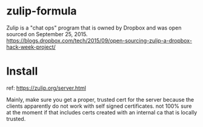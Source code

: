 zulip-formula
=============
Zulip is a "chat ops" program that is owned by Dropbox and was open sourced on September 25, 2015. https://blogs.dropbox.com/tech/2015/09/open-sourcing-zulip-a-dropbox-hack-week-project/

# Install
ref: https://zulip.org/server.html

Mainly, make sure you get a proper, trusted cert for the server because the clients apparently do not work with self signed certificates.  not 100% sure at the moment if that includes certs created with an internal ca that is locally trusted.
